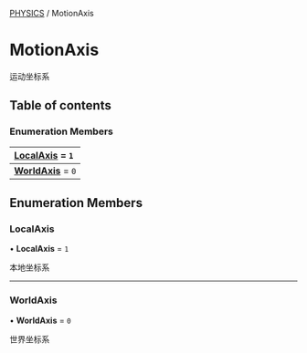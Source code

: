 [PHYSICS](../groups/PHYSICS.PHYSICS.md) / MotionAxis

# MotionAxis <Badge type="tip" text="Enumeration" /> <Score text="MotionAxis" />

运动坐标系

## Table of contents

### Enumeration Members <Score text="Enumeration" /> 
| **[LocalAxis](mw.MotionAxis.md#localaxis)** = ``1``  |
| :----- |
| **[WorldAxis](mw.MotionAxis.md#worldaxis)** = ``0`` |

## Enumeration Members

### LocalAxis <Score text="LocalAxis" /> 

• **LocalAxis** = ``1``

本地坐标系

___

### WorldAxis <Score text="WorldAxis" /> 

• **WorldAxis** = ``0``

世界坐标系
